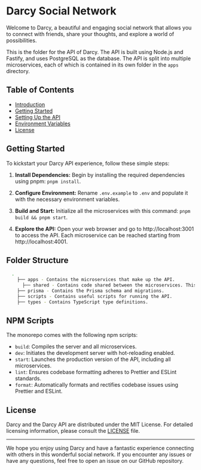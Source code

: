 # Darcy Social Network

Welcome to Darcy, a beautiful and engaging social network that allows you to connect with friends, share your thoughts, and explore a world of possibilities.

This is the folder for the API of Darcy. The API is built using Node.js and Fastify, and uses PostgreSQL as the database. The API is split into multiple microservices, each of which is contained in its own folder in the `apps` directory.

## Table of Contents

- [Introduction](#darcy-social-network)
- [Getting Started](#getting-started)
- [Setting Up the API](#setting-up-the-api)
- [Environment Variables](#environment-variables)
- [License](#license)

## Getting Started

To kickstart your Darcy API experience, follow these simple steps:

1. **Install Dependencies:** Begin by installing the required dependencies using pnpm: `pnpm install`.

2. **Configure Environment:** Rename `.env.example` to `.env` and populate it with the necessary environment variables.

3. **Build and Start:** Initialize all the microservices with this command: `pnpm build && pnpm start`.

4. **Explore the API:** Open your web browser and go to http://localhost:3001 to access the API. Each microservice can be reached starting from http://localhost:4001.


## Folder Structure

```bash
  .
    ├── apps - Contains the microservices that make up the API.
      ├── shared - Contains code shared between the microservices. This includes the Prisma client, JWT functions, and more.
    ├── prisma - Contains the Prisma schema and migrations.
    ├── scripts - Contains useful scripts for running the API.
    ├── types - Contains TypeScript type definitions.
```

## NPM Scripts

The monorepo comes with the following npm scripts:

- `build`: Compiles the server and all microservices.
- `dev`: Initiates the development server with hot-reloading enabled.
- `start`: Launches the production version of the API, including all microservices.
- `lint`: Ensures codebase formatting adheres to Prettier and ESLint standards.
- `format`: Automatically formats and rectifies codebase issues using Prettier and ESLint.

## License

Darcy and the Darcy API are distributed under the MIT License. For detailed licensing information, please consult the [LICENSE](LICENSE) file.

---

We hope you enjoy using Darcy and have a fantastic experience connecting with others in this wonderful social network. If you encounter any issues or have any questions, feel free to open an issue on our GitHub repository.
